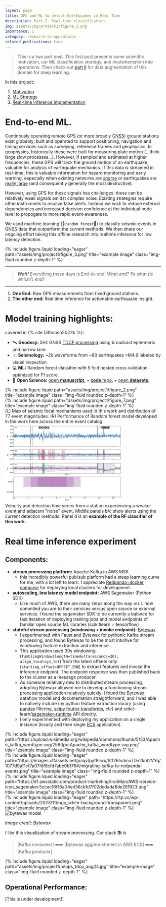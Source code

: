 ```yaml
---
layout: page
title: GPS and ML to detect Earthquakes in Real Time
description: Part I. Real-time classification
img: assets/img/project1/figure_3.png
importance: 1
category: research-to-operations
related_publications: true
---
```

> This is a two part post.  This first post presents some scientific motivation, our ML classification strategy, and implementation into operations.  Then check out [part II](https://timdittmann.github.io/projects/gpsml2/) for data augmentation of this domain for deep learning.

In this project:
1. [Motivation](#end-to-end-ml)
2. [ML Strategy](#model-training-highlights)
3. [Real-time Inference Implementation](#real-time-inference-experiment)

# End-to-end ML.  

Continously operating remote GPS (or more broadly [GNSS](https://www.earthscope.org/what-is/gps/gnss-vs-gps/)) ground stations exist globably, built and operated to support positioning, navigation and timing services such as surveying, reference frames and geophysics.  In geophysics, historically these were built for measuring plate motion (...think large slow processes...).  However, if sampled and estimated at higher frequencies, these GPS will track the ground motion of an earthquake, valuable for analysis of earthquake mechanics.  If this data is streamed in real-time, this is valuable information for hazard monitoring and early warning, especially when existing networks are [sparse](http://www.grapenthin.org/download/Grapenthin_etal_2017_iniskin_eew.pdf) or earthquakes are [really large](https://youtu.be/tLjGJFWLSvY?si=82EO4YemWWwEjgQH&t=385) (and consequently generally the most destructive).

However, using GPS for these signals has challenges: these can be relatively weak signals amidst complex noise.  Existing strategies require other instruments to resolve false alerts.  Instead we wish to reduce external dependencies and increased decision confidence at the individual node level to propogate to more rapid event-awareness.

We used machine learning (:evergreen_tree:`random forest`:evergreen_tree:) to classify seismic events in GNSS data that outperform the current methods.
We then share our ongoing effort taking this offline research into realtime inference for low latency detection.




<div class="row">
    <div class="col-sm mt-3 mt-md-0">
        {% include figure.liquid loading="eager" path="assets/img/project1/figure_3.png" title="example image" class="img-fluid rounded z-depth-1" %}
    </div>
</div>

---
> **_Wait!_** Everything these days is End-to-end: _What end? To what (to which?) end?_

---


1. **One End:** Raw GPS measurements from fixed ground stations.
2. **The other end:** Real time inference for actionable earthquake insight.


# Model training highlights: 
covered in {% cite Dittmann2022b %}:
* :artificial_satellite: **Geodesy:** 5Hz GNSS [TDCP processing](https://github.com/crowellbw/SNIVEL) using broadcast ephemeris and narrow lane.
* :chart_with_upwards_trend: **Seismology:** ~2k waveforms from ~80 earthquakes >M4.9 labeled by visual inspection.
* :computer: **ML:** Random forest classifier with 5 fold nested cross validation optimized for F1 score.
* :memo: **Open Science:** [open **manuscript**.](https://doi.org/10.1029/2022JB024854) + [**code** repo.](https://github.com/timdittmann/gnss_vel_classifier) + [open **datasets**.](https://zenodo.org/records/7909327)




<div class="row justify-content-sm-center">
    <div class="col-sm-4 mt-3 mt-md-0">
        {% include figure.liquid path="assets/img/project1/figure_2.png" title="example image" class="img-fluid rounded z-depth-1" %}
    </div>
    <div class="col-sm-8 mt-3 mt-md-0">
        {% include figure.liquid path="assets/img/project1/figure_7.png" title="example image" class="img-fluid rounded z-depth-1" %}
    </div>
</div>
<div class="caption">
    (L) Map of seismic focal mechanisms used in this work and distribution of 77 event magnitudes. (R) Performance of Random forest model developed in the work here across the entire event catalog.
</div>


<img src="/assets/img/project1/tsRF.gif" alt="drawing" width="75%"/>
<div class="caption">
    Velocity and detection time series from a station experiencing a weaker event and adjacent "noise" event. Middle panels b/c show alerts using the current detection methods. Panel d is an <b>example of the RF classifier of this work. </b>
</div>


# Real time inference experiment 
## Components:
* **stream processing platform:** Apache Kafka in AWS MSK.
    * this incredibly powerful pub/sub platform had a steep learning curve for me, with a lot left to learn.  I appreciate [Redpanda+docker compose](https://docs.redpanda.com/current/get-started/quick-start/) for deploying local clusters for development. 
* **autoscaling, low latency model endpoint:** AWS Sagemaker (Python SDK)
    * Like much of AWS, there are many steps along the way w.r.t. how commited you are to their services versus open source or external services.  I found the sagemaker SDK to be currently a balance for fast iteration of deploying training jobs and model endpoints of familiar open source ML libraries (scikitlearn + tensorflow)
* **stateful stream processing (windowing + invoke endpoint):** [Bytewax](https://bytewax.io/)
    * I experimented with Faust and Bytewax for pythonic Kafka stream processing, and found Bytewax to be the most intuitive for windowing feature extraction and inference.
    * This application used 30s windowing (`TumblingWindow(length=timedelta(seconds=30), align_to=align_to)`) from the latest offsets only (`starting_offset=OFFSET_END`) to extract features and invoke the inference endpoint.  The endpoint response was then published back to the cluster as a message producer.
    * As someone relatively new to distributed stream processing, adopting Bytewax allowed me to develop a functioning stream processing application relatively quickly.  I found the Bytewax dataflow model and documentation straightforward, and I was able to natively include my python feature extraction library (using [pandas](https://pandas.pydata.org/) filtering, [scipy fourier transforms](https://docs.scipy.org/doc/scipy/tutorial/fft.html), etc) and scikit-learn/[sagemaker-runtime](https://boto3.amazonaws.com/v1/documentation/api/latest/reference/services/sagemaker-runtime/client/invoke_endpoint.html) API directly.  
    * I only experimented with deploying my application on a single instance (locally and then single [ECS](https://aws.amazon.com/ecs/) application).  

<div class="row">
    <div class="col-sm mt-3 mt-md-0">
        {% include figure.liquid loading="eager" path="https://upload.wikimedia.org/wikipedia/commons/thumb/5/53/Apache_kafka_wordtype.svg/2560px-Apache_kafka_wordtype.svg.png" title="example image" class="img-fluid rounded z-depth-1" %}
    </div>
    <div class="col-sm mt-3 mt-md-0">
        {% include figure.liquid loading="eager" path="https://images.ctfassets.net/paqvtpyf8rwu/htf2EtvdmoTDv2knt2VYq/1077d9a11cf7a07fdf8cfd7abe0b1764/migrating-kafka-to-redpanda-events.png" title="example image" class="img-fluid rounded z-depth-1" %}
    </div>
    <div class="col-sm mt-3 mt-md-0">
        {% include figure.liquid loading="eager" path="https://d1.awsstatic.com/product-marketing/IronMan/AWS-service-icon_sagemaker.5ccec16f16a04ed56cb1d7f02dcdada8de261923.png" title="example image" class="img-fluid rounded z-depth-1" %}
    </div>
    <div class="col-sm mt-3 mt-md-0">
        {% include figure.liquid loading="eager" path="https://rtp.vc/wp-content/uploads/2023/11/logo_white-background-transparent.png" title="example image" class="img-fluid rounded z-depth-1" %}
    </div>
</div>

<img src="https://github.com/bytewax/bytewax/assets/156834296/4e314f17-38ab-4e72-9268-a48ddee7a201" alt="bytewax model"  width="75%" />

*Image credit: Bytewax*

I like this visualization of stream processing.  Our stack :books: is 

> [Kafka consumer] :arrow_right::arrow_right: [Bytewax agg/enrichment in AWS ECS] :arrow_right::arrow_right: [Kafka producer] 

<div class="row">
    <div class="col-sm mt-3 mt-md-0">
        {% include figure.liquid loading="eager" path="assets/img/project1/mlops_tdcp_aug24.jpg" title="example image" class="img-fluid rounded z-depth-1" %}
    </div>
</div>

## Operational Performance:
[This is under development!]


